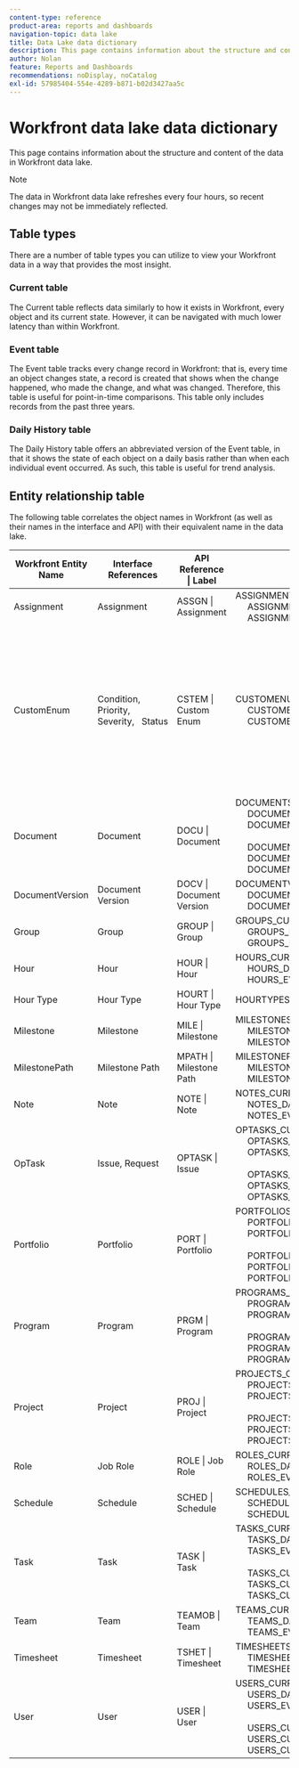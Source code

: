 ```yaml
---
content-type: reference
product-area: reports and dashboards
navigation-topic: data lake
title: Data Lake data dictionary
description: This page contains information about the structure and content of the data in Workfront data lake.
author: Nolan
feature: Reports and Dashboards
recommendations: noDisplay, noCatalog
exl-id: 57985404-554e-4289-b871-b02d3427aa5c
---
```

# Workfront data lake data dictionary

This page contains information about the structure and content of the data in Workfront data lake. 

>[!NOTE]
>
>The data in Workfront data lake refreshes every four hours, so recent changes may not be immediately reflected.

## Table types

There are a number of table types you can utilize to view your Workfront data in a way that provides the most insight.

### Current table

The Current table reflects data similarly to how it exists in Workfront, every object and its current state. However, it can be navigated with much lower latency than within Workfront.

### Event table

The Event table tracks every change record in Workfront: that is, every time an object changes state, a record is created that shows when the change happened, who made the change, and what was changed. Therefore, this table is useful for point-in-time comparisons. This table only includes records from the past three years. 

### Daily History table

The Daily History table offers an abbreviated version of the Event table, in that it shows the state of each object on a daily basis rather than when each individual event occurred. As such, this table is useful for trend analysis.

<!-- Custom table -->

## Entity relationship table

The following table correlates the object names in Workfront (as well as their names in the interface and API) with their equivalent name in the data lake.

<table>
<thead>
  <tr>
    <th>Workfront Entity Name</th>
    <th>Interface References</th>
    <th>API Reference | Label</th>
    <th>Data Lake Tables</th>
    <th>Notes</th>
  </tr>
</thead>
<tbody>
  <tr>
    <td>Assignment</td>
    <td>Assignment</td>
    <td>ASSGN | Assignment</td>
    <td>ASSIGNMENTS_CURRENT<br>&nbsp;&nbsp;&nbsp;&nbsp;&nbsp;ASSIGNMENTS_DAILY_HISTORY<br>&nbsp;&nbsp;&nbsp;&nbsp;&nbsp;ASSIGNMENTS_EVENT</td>
    <td></td>
  </tr>
  <tr>
    <td>CustomEnum</td>
    <td>Condition, Priority, Severity,&nbsp;&nbsp;&nbsp;Status</td>
    <td>CSTEM | Custom Enum</td>
    <td>CUSTOMENUMS_CURRENT<br>&nbsp;&nbsp;&nbsp;&nbsp;&nbsp;CUSTOMENUMS_DAILY_HISTORY<br>&nbsp;&nbsp;&nbsp;&nbsp;&nbsp;CUSTOMENUMS_EVENT</td>
    <td>The type of record is identified&nbsp;&nbsp;&nbsp;through the `enumClass` property. The following are the expected types:<br>&nbsp;&nbsp;&nbsp;&nbsp;&nbsp;CONDITION_OPTASK<br>&nbsp;&nbsp;&nbsp;&nbsp;&nbsp;CONDITION_PROJ<br>&nbsp;&nbsp;&nbsp;&nbsp;&nbsp;CONDITION_TASK<br>&nbsp;&nbsp;&nbsp;&nbsp;&nbsp;PRIORITY_OPTASK<br>&nbsp;&nbsp;&nbsp;&nbsp;&nbsp;PRIORITY_PROJ<br>&nbsp;&nbsp;&nbsp;&nbsp;&nbsp;PRIORITY_TASK<br>&nbsp;&nbsp;&nbsp;&nbsp;&nbsp;SEVERITY_OPTASK<br>&nbsp;&nbsp;&nbsp;&nbsp;&nbsp;STATUS_OPTASK<br>&nbsp;&nbsp;&nbsp;&nbsp;&nbsp;STATUS_PROJ<br>&nbsp;&nbsp;&nbsp;&nbsp;&nbsp;STATUS_TASK</td>
  </tr>
  <tr>
    <td>Document</td>
    <td>Document</td>
    <td>DOCU | Document</td>
    <td>DOCUMENTS_CURRENT<br>&nbsp;&nbsp;&nbsp;&nbsp;&nbsp;DOCUMENTS_DAILY_HISTORY<br>&nbsp;&nbsp;&nbsp;&nbsp;&nbsp;DOCUMENTS_EVENT<br>&nbsp;&nbsp;&nbsp;&nbsp;&nbsp;<br>&nbsp;&nbsp;&nbsp;&nbsp;&nbsp;DOCUMENTS_CUSTOM_VALUE_CURRENT<br>&nbsp;&nbsp;&nbsp;&nbsp;&nbsp;DOCUMENTS_CUSTOM_VALUE_DAILY_HISTORY<br>&nbsp;&nbsp;&nbsp;&nbsp;&nbsp;DOCUMENTS_CUSTOM_VALUE_EVENT</td>
    <td></td>
  </tr>
  <tr>
    <td>DocumentVersion</td>
    <td>Document Version</td>
    <td>DOCV | Document Version</td>
    <td>DOCUMENTVERSIONS_CURRENT<br>&nbsp;&nbsp;&nbsp;&nbsp;&nbsp;DOCUMENTVERSIONS_DAILY_HISTORY<br>&nbsp;&nbsp;&nbsp;&nbsp;&nbsp;DOCUMENTVERSIONS_EVENT</td>
    <td></td>
  </tr>
  <tr>
    <td>Group</td>
    <td>Group</td>
    <td>GROUP | Group</td>
    <td>GROUPS_CURRENT<br>&nbsp;&nbsp;&nbsp;&nbsp;&nbsp;GROUPS_DAILY_HISTORY<br>&nbsp;&nbsp;&nbsp;&nbsp;&nbsp;GROUPS_EVENT</td>
    <td></td>
  </tr>
  <tr>
    <td>Hour</td>
    <td>Hour</td>
    <td>HOUR | Hour</td>
    <td>HOURS_CURRENT<br>&nbsp;&nbsp;&nbsp;&nbsp;&nbsp;HOURS_DAILY_HISTORY<br>&nbsp;&nbsp;&nbsp;&nbsp;&nbsp;HOURS_EVENT</td>
    <td></td>
  </tr>
  <tr>
    <td>Hour Type</td>
    <td>Hour Type</td>
    <td>HOURT | Hour Type</td>
    <td>HOURTYPES_CURRENT</td>
    <td></td>
  </tr>
  <tr>
    <td>Milestone</td>
    <td>Milestone</td>
    <td>MILE | Milestone</td>
    <td>MILESTONES_CURRENT<br>&nbsp;&nbsp;&nbsp;&nbsp;&nbsp;MILESTONES_DAILY_HISTORY<br>&nbsp;&nbsp;&nbsp;&nbsp;&nbsp;MILESTONES_EVENT</td>
    <td></td>
  </tr>
  <tr>
    <td>MilestonePath</td>
    <td>Milestone Path</td>
    <td>MPATH | Milestone Path</td>
    <td>MILESTONEPATHS_CURRENT<br>&nbsp;&nbsp;&nbsp;&nbsp;&nbsp;MILESTONEPATHS_DAILY_HISTORY<br>&nbsp;&nbsp;&nbsp;&nbsp;&nbsp;MILESTONEPATHS_EVENT</td>
    <td></td>
  </tr>
  <tr>
    <td>Note</td>
    <td>Note</td>
    <td>NOTE | Note</td>
    <td>NOTES_CURRENT<br>&nbsp;&nbsp;&nbsp;&nbsp;&nbsp;NOTES_DAILY_HISTORY<br>&nbsp;&nbsp;&nbsp;&nbsp;&nbsp;NOTES_EVENT</td>
    <td></td>
  </tr>
  <tr>
    <td>OpTask</td>
    <td>Issue, Request</td>
    <td>OPTASK | Issue</td>
    <td>OPTASKS_CURRENT<br>&nbsp;&nbsp;&nbsp;&nbsp;&nbsp;OPTASKS_DAILY_HISTORY<br>&nbsp;&nbsp;&nbsp;&nbsp;&nbsp;OPTASKS_EVENT<br>&nbsp;&nbsp;&nbsp;&nbsp;&nbsp;<br>&nbsp;&nbsp;&nbsp;&nbsp;&nbsp;OPTASKS_CUSTOM_VALUE_CURRENT<br>&nbsp;&nbsp;&nbsp;&nbsp;&nbsp;OPTASKS_CUSTOM_VALUE_DAILY_HISTORY<br>&nbsp;&nbsp;&nbsp;&nbsp;&nbsp;OPTASKS_CUSTOM_VALUE_EVENT</td>
    <td></td>
  </tr>
  <tr>
    <td>Portfolio</td>
    <td>Portfolio</td>
    <td>PORT | Portfolio</td>
    <td>PORTFOLIOS_CURRENT<br>&nbsp;&nbsp;&nbsp;&nbsp;&nbsp;PORTFOLIOS_DAILY_HISTORY<br>&nbsp;&nbsp;&nbsp;&nbsp;&nbsp;PORTFOLIOS_EVENT<br>&nbsp;&nbsp;&nbsp;&nbsp;&nbsp;<br>&nbsp;&nbsp;&nbsp;&nbsp;&nbsp;PORTFOLIOS_CUSTOM_VALUE_CURRENT<br>&nbsp;&nbsp;&nbsp;&nbsp;&nbsp;PORTFOLIOS_CUSTOM_VALUE_DAILY_HISTORY<br>&nbsp;&nbsp;&nbsp;&nbsp;&nbsp;PORTFOLIOS_CUSTOM_VALUE_EVENT</td>
    <td></td>
  </tr>
  <tr>
    <td>Program</td>
    <td>Program</td>
    <td>PRGM | Program</td>
    <td>PROGRAMS_CURRENT<br>&nbsp;&nbsp;&nbsp;&nbsp;&nbsp;PROGRAMS_DAILY_HISTORY<br>&nbsp;&nbsp;&nbsp;&nbsp;&nbsp;PROGRAMS_EVENT<br>&nbsp;&nbsp;&nbsp;&nbsp;&nbsp;<br>&nbsp;&nbsp;&nbsp;&nbsp;&nbsp;PROGRAMS_CUSTOM_VALUE_CURRENT<br>&nbsp;&nbsp;&nbsp;&nbsp;&nbsp;PROGRAMS_CUSTOM_VALUE_DAILY_HISTORY<br>&nbsp;&nbsp;&nbsp;&nbsp;&nbsp;PROGRAMS_CUSTOM_VALUE_EVENT</td>
    <td></td>
  </tr>
  <tr>
    <td>Project</td>
    <td>Project</td>
    <td>PROJ | Project</td>
    <td>PROJECTS_CURRENT<br>&nbsp;&nbsp;&nbsp;&nbsp;&nbsp;PROJECTS_DAILY_HISTORY<br>&nbsp;&nbsp;&nbsp;&nbsp;&nbsp;PROJECTS_EVENT<br>&nbsp;&nbsp;&nbsp;&nbsp;&nbsp;<br>&nbsp;&nbsp;&nbsp;&nbsp;&nbsp;PROJECTS_CUSTOM_VALUE_CURRENT<br>&nbsp;&nbsp;&nbsp;&nbsp;&nbsp;PROJECTS_CUSTOM_VALUE_DAILY_HISTORY<br>&nbsp;&nbsp;&nbsp;&nbsp;&nbsp;PROJECTS_CUSTOM_VALUE_EVENT</td>
    <td></td>
  </tr>
  <tr>
    <td>Role</td>
    <td>Job Role</td>
    <td>ROLE | Job Role</td>
    <td>ROLES_CURRENT<br>&nbsp;&nbsp;&nbsp;&nbsp;&nbsp;ROLES_DAILY_HISTORY<br>&nbsp;&nbsp;&nbsp;&nbsp;&nbsp;ROLES_EVENT</td>
    <td></td>
  </tr>
  <tr>
    <td>Schedule</td>
    <td>Schedule</td>
    <td>SCHED | Schedule</td>
    <td>SCHEDULES_CURRENT<br>&nbsp;&nbsp;&nbsp;&nbsp;&nbsp;SCHEDULES_DAILY_HISTORY<br>&nbsp;&nbsp;&nbsp;&nbsp;&nbsp;SCHEDULES_EVENT</td>
    <td></td>
  </tr>
  <tr>
    <td>Task</td>
    <td>Task</td>
    <td>TASK | Task</td>
    <td>TASKS_CURRENT<br>&nbsp;&nbsp;&nbsp;&nbsp;&nbsp;TASKS_DAILY_HISTORY<br>&nbsp;&nbsp;&nbsp;&nbsp;&nbsp;TASKS_EVENT<br>&nbsp;&nbsp;&nbsp;&nbsp;&nbsp;<br>&nbsp;&nbsp;&nbsp;&nbsp;&nbsp;TASKS_CUSTOM_VALUE_CURRENT<br>&nbsp;&nbsp;&nbsp;&nbsp;&nbsp;TASKS_CUSTOM_VALUE_DAILY_HISTORY<br>&nbsp;&nbsp;&nbsp;&nbsp;&nbsp;TASKS_CUSTOM_VALUE_EVENT</td>
    <td></td>
  </tr>
  <tr>
    <td>Team</td>
    <td>Team</td>
    <td>TEAMOB | Team</td>
    <td>TEAMS_CURRENT<br>&nbsp;&nbsp;&nbsp;&nbsp;&nbsp;TEAMS_DAILY_HISTORY<br>&nbsp;&nbsp;&nbsp;&nbsp;&nbsp;TEAMS_EVENT</td>
    <td></td>
  </tr>
  <tr>
    <td>Timesheet</td>
    <td>Timesheet</td>
    <td>TSHET | Timesheet</td>
    <td>TIMESHEETS_CURRENT<br>&nbsp;&nbsp;&nbsp;&nbsp;&nbsp;TIMESHEETS_DAILY_HISTORY<br>&nbsp;&nbsp;&nbsp;&nbsp;&nbsp;TIMESHEETS_EVENT</td>
    <td></td>
  </tr>
  <tr>
    <td>User</td>
    <td>User</td>
    <td>USER | User</td>
    <td>USERS_CURRENT<br>&nbsp;&nbsp;&nbsp;&nbsp;&nbsp;USERS_DAILY_HISTORY<br>&nbsp;&nbsp;&nbsp;&nbsp;&nbsp;USERS_EVENT<br>&nbsp;&nbsp;&nbsp;&nbsp;&nbsp;<br>&nbsp;&nbsp;&nbsp;&nbsp;&nbsp;USERS_CUSTOM_VALUE_CURRENT<br>&nbsp;&nbsp;&nbsp;&nbsp;&nbsp;USERS_CUSTOM_VALUE_DAILY_HISTORY<br>&nbsp;&nbsp;&nbsp;&nbsp;&nbsp;USERS_CUSTOM_VALUE_EVENT</td>
    <td></td>
  </tr>
</tbody>
</table>

